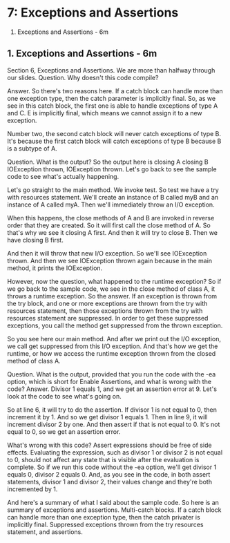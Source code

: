 # 7: Exceptions and Assertions

1. Exceptions and Assertions - 6m

## 1. Exceptions and Assertions - 6m

Section 6, Exceptions and Assertions. We are more than halfway through our slides. Question. Why doesn't this code compile?

Answer. So there's two reasons here. If a catch block can handle more than one exception type, then the catch parameter is implicitly final. So, as we see in this catch block, the first one is able to handle exceptions of type A and C. E is implicitly final, which means we cannot assign it to a new exception.

Number two, the second catch block will never catch exceptions of type B. It's because the first catch block will catch exceptions of type B because B is a subtype of A.

Question. What is the output? So the output here is closing A closing B IOException thrown, IOException thrown. Let's go back to see the sample code to see what's actually happening.

Let's go straight to the main method. We invoke test. So test we have a try with resources statement. We'll create an instance of B called myB and an instance of A called myA. Then we'll immediately throw an I/O exception.

When this happens, the close methods of A and B are invoked in reverse order that they are created. So it will first call the close method of A. So that's why we see it closing A first. And then it will try to close B. Then we have closing B first.

And then it will throw that new I/O exception. So we'll see IOException thrown. And then we see IOException thrown again because in the main method, it prints the IOException.

However, now the question, what happened to the runtime exception? So if we go back to the sample code, we see in the close method of class A, it throws a runtime exception. So the answer. If an exception is thrown from the try block, and one or more exceptions are thrown from the try with resources statement, then those exceptions thrown from the try with resources statement are suppressed. In order to get these suppressed exceptions, you call the method get suppressed from the thrown exception.

So you see here our main method. And after we print out the I/O exception, we call get suppressed from this I/O exception. And that's how we get the runtime, or how we access the runtime exception thrown from the closed method of class A.

Question. What is the output, provided that you run the code with the -ea option, which is short for Enable Assertions, and what is wrong with the code? Answer. Divisor 1 equals 1, and we get an assertion error at 9. Let's look at the code to see what's going on.

So at line 6, it will try to do the assertion. If divisor 1 is not equal to 0, then increment it by 1. And so we get divisor 1 equals 1. Then in line 9, it will increment divisor 2 by one. And then assert if that is not equal to 0. It's not equal to 0, so we get an assertion error.

What's wrong with this code? Assert expressions should be free of side effects. Evaluating the expression, such as divisor 1 or divisor 2 is not equal to 0, should not affect any state that is visible after the evaluation is complete. So if we run this code without the -ea option, we'll get divisor 1 equals 0, divisor 2 equals 0. And, as you see in the code, in both assert statements, divisor 1 and divisor 2, their values change and they're both incremented by 1.

And here's a summary of what I said about the sample code. So here is an summary of exceptions and assertions. Multi-catch blocks. If a catch block can handle more than one exception type, then the catch privater is implicitly final. Suppressed exceptions thrown from the try resources statement, and assertions.
